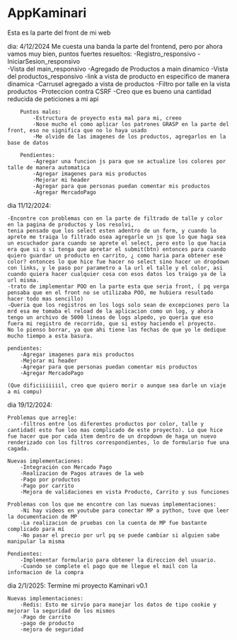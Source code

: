 # AppKaminari
Esta es la parte del front de mi web

dia: 4/12/2024
    Me cuesta una banda la parte del frontend, pero por ahora vamos muy bien, puntos fuertes resueltos:
        -Registro_responsivo
        -IniciarSesion_responsivo  
        -Vista del main_responsivo
        -Agregado de Productos a main dinamico
        -Vista del productos_responsivo
        -link a vista de producto en especifico de manera dinamica
        -Carrusel agregado a vista de productos
        -Filtro por talle en la vista productos
        -Proteccion contra CSRF
        -Creo que es bueno una cantidad reducida de peticiones a mi api

        Puntos malos: 
            -Estructura de proyecto esta mal para mi, creeo
            -Nose mucho el como aplicar los patrones GRASP en la parte del front, eso no significa que no lo haya usado
            -Me olvide de las imagenes de los productos, agregarlos en la base de datos
        
        Pendientes:
            -Agregar una funcion js para que se actualize los colores por talle de manera automatica
            -Agregar imagenes para mis productos
            -Mejorar mi header
            -Agregar para que personas puedan comentar mis productos
            -Agregar MercadoPago


dia 11/12/2024:

    -Encontre con problemas con en la parte de filtrado de talle y color en la pagina de productos y los resolvi,
    tenia pensado que los select esten adentro de un form, y cuando lo aprete me traiga lo filtrado osea agregarle un js que lo que haga sea un escuchador para cuando se aprete el select, pero esto lo que hacia era que si o si tenga que apretar el submit(btn) entonces para cuando quiero guardar un producto en carrito, ¿ como haria para obtener ese color? entonces lo que hice fue hacer no select sino hacer un dropdown con links, y le paso por parametro a la url el talle y el color, asi cuando quiera hacer cualquier cosa con esos datos los traigo ya de la url misma.
    -trato de implementar POO en la parte esta que seria front, ( pq verga pensaba que en el front no se utilizaba POO, me hubiera resultado hacer todo mas sencillo)
    -Queria que los registros en los logs solo sean de excepciones pero la mrd esa me tomaba el reload de la aplicacion como un log, y ahora tengo un archivo de 5000 lineas de logs alpedo, yo queria que eso fuera mi registro de recorrido, que si estoy haciendo el proyecto.
    No lo pienso borrar, ya que ahi tiene las fechas de que yo le dedique mucho tiempo a esta basura.

    pendientes:
        -Agregar imagenes para mis productos
        -Mejorar mi header
        -Agregar para que personas puedan comentar mis productos
        -Agregar MercadoPago

    (Que dificiiiiiiil, creo que quiero morir o aunque sea darle un viaje a mi compu)

dia 19/12/2024:

    Problemas que arregle:
        -filtros entre los diferentes productos por color, talle y cantidad( esto fue loo mas complicado de este proyecto). Lo que hice fue hacer que por cada item dentro de un dropdown de haga un nuevo renderizado con los filtros correspondientes, lo de formulario fue una cagada.
    
    Nuevas implementaciones:
        -Integración con Mercado Pago
        -Realizacion de Pagos atraves de la web
        -Pago por productos
        -Pago por carrito
        -Mejora de validaciones en vista Producto, Carrito y sus funciones
    
    Problemas con los que me encontre con las nuevas implementaciones:
        -Ni hay videos en youtube para conectar MP a python, tuve que leer la documentacion de MP
        -La realizacion de pruebas con la cuenta de MP fue bastante complicado para mí
        -No pasar el precio por url pq se puede cambiar si alguien sabe manipular la misma

    Pendientes:
        -Implementar formulario para obtener la direccion del usuario.
        -Cuando se complete el pago que me llegue el mail con la informacion de la compra
    
dia 2/1/2025:
    Termine mi proyecto Kaminari v0.1

    Nuevas implementaciones:
        -Redis: Esto me sirvio para manejar los datos de tipo cookie y mejorar la seguridad de los mismos
        -Pago de carrito
        -pago de producto
        -mejora de seguridad
